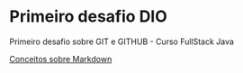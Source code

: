 # Primeiro desafio DIO
Primeiro desafio sobre GIT e GITHUB - Curso FullStack Java

[Conceitos sobre Markdown](https://www.markdownguide.org/getting-started/)
